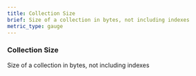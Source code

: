 ```yaml
---
title: Collection Size
brief: Size of a collection in bytes, not including indexes
metric_type: gauge
---
```


### Collection Size

Size of a collection in bytes, not including indexes
